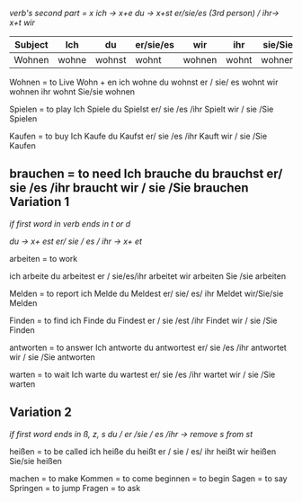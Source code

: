 *verb's second part = x
ich -> x+e
du -> x+st
er/sie/es (3rd person) / ihr-> x+t 
wir*



|Subject|Ich|du|er/sie/es|wir|ihr|sie/Sie |
|-------|---|--|---------|---|----|--------|
|Wohnen |wohne|wohnst|wohnt|wohnen|wohnt|wohnen|


Wohnen = to Live
Wohn + en
ich wohne
du wohnst
er / sie/ es wohnt
wir wohnen
ihr wohnt
Sie/sie wohnen

Spielen  = to play
Ich Spiele
du Spielst
er/ sie /es /ihr Spielt
wir / sie /Sie Spielen

Kaufen = to buy
Ich Kaufe
du Kaufst
er/ sie /es /ihr Kauft
wir / sie /Sie Kaufen

brauchen = to need
Ich brauche
du brauchst
er/ sie /es /ihr braucht
wir / sie /Sie brauchen
Variation 1
------------------
*if first word in verb ends in t or d*

*du -> x+ est
er/ sie / es / ihr -> x+ et*

arbeiten = to work

ich arbeite
du arbeitest
er / sie/es/ihr arbeitet
wir arbeiten
Sie /sie arbeiten

Melden  = to report
ich Melde
du Meldest
er/ sie/ es/ ihr Meldet
wir/Sie/sie Melden

Finden = to find
ich Finde
du Findest
er / sie /est /ihr Findet
wir / sie /Sie Finden

antworten = to answer
Ich antworte
du antwortest
er/ sie /es /ihr antwortet
wir / sie /Sie antworten

warten = to wait
Ich warte
du wartest
er/ sie /es /ihr wartet
wir / sie /Sie warten


Variation 2
------------------
*if first word ends in ß, z, s
du / er /sie / es /ihr -> remove s from st*

heißen = to be called
ich heiße
du heißt
er / sie / es/ ihr heißt
wir heißen
Sie/sie heißen

machen  = to make
Kommen = to come
beginnen = to begin
Sagen = to say
Springen = to jump
Fragen = to ask



